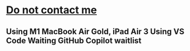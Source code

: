 <h1><a href="mailto:Do not contact me" style="Font-Color: Blue;">Do <strong>not</strong> contact me<a></h1>
 <h2>
  <span>
 Using M1 MacBook Air Gold, iPad Air 3 
  </span>
 Using VS Code
  <span>
 Waiting GitHub Copilot waitlist
  </span>
 </h2>
